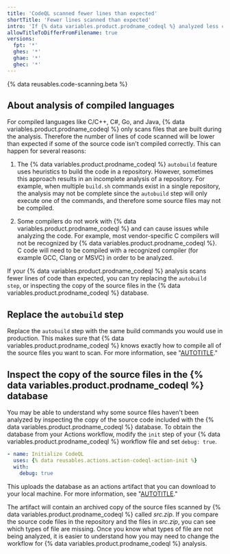 ```yaml
---
title: 'CodeQL scanned fewer lines than expected'
shortTitle: 'Fewer lines scanned than expected'
intro: 'If {% data variables.product.prodname_codeql %} analyzed less code than than you expected, you may need to use a custom build command.'
allowTitleToDifferFromFilename: true
versions:
  fpt: '*'
  ghes: '*'
  ghae: '*'
  ghec: '*'
---
```


{% data reusables.code-scanning.beta %}

## About analysis of compiled languages

For compiled languages like C/C++, C#, Go, and Java, {% data variables.product.prodname_codeql %} only scans files that are built during the analysis. Therefore the number of lines of code scanned will be lower than expected if some of the source code isn't compiled correctly. This can happen for several reasons:

1. The {% data variables.product.prodname_codeql %} `autobuild` feature uses heuristics to build the code in a repository. However, sometimes this approach results in an incomplete analysis of a repository. For example, when multiple `build.sh` commands exist in a single repository, the analysis may not be complete since the `autobuild` step will only execute one of the commands, and therefore some source files may not be compiled.

1. Some compilers do not work with {% data variables.product.prodname_codeql %} and can cause issues while analyzing the code. For example, most vendor-specific C compilers will not be recognized by {% data variables.product.prodname_codeql %}. C code will need to be compiled with a recognized compiler (for example GCC, Clang or MSVC) in order to be analyzed.

If your {% data variables.product.prodname_codeql %} analysis scans fewer lines of code than expected, you can try replacing the `autobuild step`, or inspecting the copy of the source files in the {% data variables.product.prodname_codeql %} database.

## Replace the `autobuild` step

Replace the `autobuild` step with the same build commands you would use in production. This makes sure that {% data variables.product.prodname_codeql %} knows exactly how to compile all of the source files you want to scan.
For more information, see "[AUTOTITLE](/code-security/code-scanning/creating-an-advanced-setup-for-code-scanning/codeql-code-scanning-for-compiled-languages#adding-build-steps-for-a-compiled-language)."

## Inspect the copy of the source files in the {% data variables.product.prodname_codeql %} database

You may be able to understand why some source files haven't been analyzed by inspecting the copy of the source code included with the {% data variables.product.prodname_codeql %} database. To obtain the database from your Actions workflow, modify the `init` step of your {% data variables.product.prodname_codeql %} workflow file and set `debug: true`.

```yaml
- name: Initialize CodeQL
  uses: {% data reusables.actions.action-codeql-action-init %}
  with:
    debug: true
```

This uploads the database as an actions artifact that you can download to your local machine. For more information, see "[AUTOTITLE](/actions/using-workflows/storing-workflow-data-as-artifacts)."

The artifact will contain an archived copy of the source files scanned by {% data variables.product.prodname_codeql %} called _src.zip_. If you compare the source code files in the repository and the files in _src.zip_, you can see which types of file are missing. Once you know what types of file are not being analyzed, it is easier to understand how you may need to change the workflow for {% data variables.product.prodname_codeql %} analysis.
